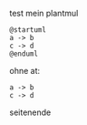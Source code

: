 test mein plantmul

```plantuml
@startuml
a -> b
c -> d
@enduml
```

ohne at:

```plantuml
a -> b
c -> d
```

seitenende
